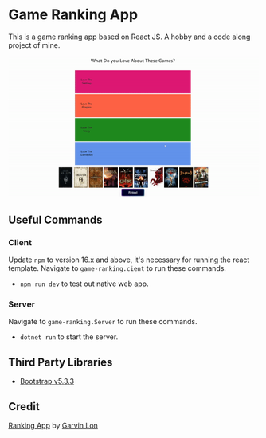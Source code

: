 # Game Ranking App

This is a game ranking app based on React JS. A hobby and a code along project of mine.

![What do you love about the game](/readme-img/game-ranking.gif)

## Useful Commands

### Client

Update `npm` to version 16.x and above, it's necessary for running the react template.
Navigate to `game-ranking.cient` to run these commands.

- `npm run dev` to test out native web app.

### Server

Navigate to `game-ranking.Server` to run these commands.

- `dotnet run` to start the server.

## Third Party Libraries

- [Bootstrap v5.3.3](https://getbootstrap.com/)

## Credit

[Ranking App](https://github.com/GavinLonDigital/RankingApp) by [Garvin Lon](https://github.com/GavinLonDigital)
